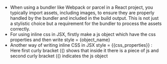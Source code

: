- When using a bundler like Webpack or parcel in a React project, you typically import assets, including images, to ensure they are properly handled by the bundler and included in the build output. This is not just a stylistic choice but a requirement for the bundler to process the assets correctly.
- For using inline css in JSX, firstly make a js object which have the css properties and then write style = {object_name}
- Another way of writing inline CSS in JSX style = {{css_properties}} : Here first curly bracket ({) shows that inside it there is a piece of js and second curly bracket ({) indicates the js object
